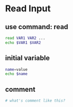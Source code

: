 # Read Input

## use command: read
```sh
read VAR1 VAR2 ...
echo $VAR1 $VAR2
```

## initial variable
```sh
name=value
echo $name
```

## comment
```sh
# what's comment like this?
```
